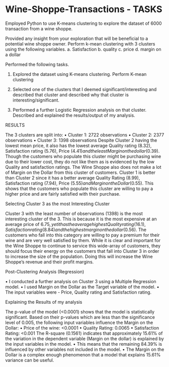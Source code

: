 # Wine-Shoppe-Transactions - TASKS

Employed Python to use K-means clustering to explore the dataset of 6000 transaction from a wine shoppe. 

Provided any insight from your exploration that will be beneficial to a potential wine shoppe owner.
Perform k-mean clustering with 3 clusters using the following variables.
a. Satisfaction
b. quality
c. price
d. margin on a dollar

Performed the following tasks.
1. Explored the dataset using K-means clustering. Perform K-mean clustering 

2. Selected one of the clusters that I deemed significant/interesting and described that
cluster and described why that cluster is interesting/significant.

3. Performed a further  Logistic Regression analysis on that cluster. Described and
explained the results/output of my analysis.

RESULTS

The 3 clusters are split into:
•	Cluster 1: 2722 observations 
•	Cluster 2: 2377 observations
•	Cluster 3: 1398 observations
Despite Cluster 2 having the lowest mean price, it also has the lowest average Quality rating (8.32), Satisfaction rating (5.76), Price ($4.41) and the least Margin on the dollar ($0.39). Though the customers who populate this cluster might be purchasing wine due to their lower cost, they do not like them as is evidenced by the low Quality and satisfaction ratings. The Wine Shoppe also does not make a lot of Margin on the Dollar from this cluster of customers.
Cluster 1 is better than Cluster 2 since it has a better average Quality Rating (8.99), Satisfaction rating (7.94), Price ($5.55) and Margin on the Dollar ($0.55). This shows that the customers who populate this cluster are willing to pay a higher price and are fairly satisfied with their purchase.

Selecting Cluster 3 as the most Interesting Cluster


Cluster 3 with the least number of observations (1398) is the most interesting cluster of the 3. This is because it is the most expensive at an average price of $6.75, yet it has the average highest Quality rating (16.1), Satisfaction rating (8.84) and the highest margin on the dollar ($0.56). The customers who fall into this category are willing to pay a premium for their wine and are very well satisfied by them.
While it  is clear and important for the Wine Shoppe to continue to service this wide-array of customers, they should focus their energy on the customers that fall into Cluster 3 in order to increase the size of the population. Doing this will increase the Wine Shoppe’s revenue and their profit margins.



Post-Clustering Analysis (Regression)


•	I conducted a further analysis on Cluster 3 using a Multiple Regression model.
•	I used Margin on the Dollar as the Target variable of the model.
•	The input variables were - Price, Quality rating and Satisfaction rating.

Explaining the Results of my analysis


The p-value of the model (<0.0001) shows that the model is statistically significant.
Based on their p-values which are less than the significance level of 0.005, the following input variables influence the Margin on the Dollar:
•	Price of the wine: <0.0001
•	Quality Rating: 0.0065
•	Satisfaction Rating: <0.001
The R-square (0.1561) indicates that approximately 15.61% of the variation in the dependent variable (Margin on the dollar) is explained by the input variables in the model. 
•	This means that the remaining 84.39% is influenced by other variables not included in the model. 
•	The Margin on the Dollar is a complex enough phenomenon that a model that explains 15.61% variance can be useful.

